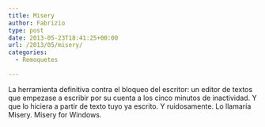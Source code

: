 ```yaml
---
title: Misery
author: Fabrizio
type: post
date: 2013-05-23T18:41:25+00:00
url: /2013/05/misery/
categories:
  - Remoquetes

---
```

La herramienta definitiva contra el bloqueo del escritor: un editor de textos que empezase a escribir por su cuenta a los cinco minutos de inactividad. Y que lo hiciera a partir de texto tuyo ya escrito. Y ruidosamente. Lo llamaría Misery. Misery for Windows.